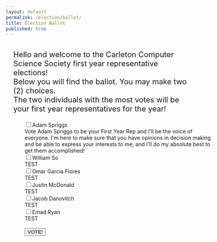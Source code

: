 ```yaml
---
layout: default
permalink: /election/ballot/
title: Election Ballot
published: true
---
```


<script src="{{site.url}}/js/jquery.min.js"></script>

<script>

var BASE_URL = "https://ccss-election.herokuapp.com";

// Read a page's GET URL variables and return them as an associative array.
function getUrlVars() {
    var vars = [], hash;
    var hashes = window.location.href.slice(window.location.href.indexOf('?') + 1).split('&');
    for(var i = 0; i < hashes.length; i++)
    {
        hash = hashes[i].split('=');
        vars.push(hash[0]);
        vars[hash[0]] = hash[1];
    }
    return vars;
}

$(function () {
  var params = getUrlVars();

  // if (!params['x']) {
  //   $("#ballot_display").css("display", "none");
  //   $("#pre_ballot_error").css("background-color", "red");
  //   $("#pre_ballot_error").css("display", "");
  //   $("#pre_ballot_content").text("We couldn't process your ballot. Please make sure you came here through the SCS authentication system!");
  // }
  // else {
  //   $.post(BASE_URL + '/validate?x=' + params['x'],
  //     function (data) {
  //       if (!data["ok"]) {
  //         $("#ballot_display").css("display", "none");
  //         $("#pre_ballot_content").text(data["error"]);
  //         $("#pre_ballot_error").css("display", "");
  //         $("#pre_ballot_error").css("background-color", "red");
  //       }
  //     }
  //   );
  // }

  $("#ballot").submit(function (e) {
      e.preventDefault();

      checked = $(".votebox:checked");

      // Verify there are two things in the list of candidates they
      // want to vote for.
      if (checked.length != 2) {
        alert("Please select the correct amount of candidates (2)");
        return;
      }

      ids = checked.map(function (index, checkbox) {
          return checkbox.id;
      });

      // We checked for x above
      var x = params['x'];

      for (var i = 0; i < ids.length; i++) {
        // Send to the server
        $.post(BASE_URL + '/vote?x=' + x,
          // We verified above that exactly two things are in the list.
          {"vote": ids[i]},
          function (data) {
            if (data["ok"]) {
              $("#message_container").css("background-color", "greenyellow");
              $("#message_container").text(data["ok"]);
              $("#message_container").css("display", "");
            }
            else {
              $("#message_container").css("background-color", "red");
              $("#message_container").text(data["error"]);
              $("#message_container").css("display", "");
            }
          });
      }
    });
});

</script>


<div id="ballot_display">
<div style="padding:20px; font-size:20px">
Hello and welcome to the Carleton Computer Science Society first year representative elections!<br>Below you will find the ballot. You may make two (2) choices.<br>The two individuals with the most votes will be your first year representatives for the year!
</div>

<div id="message_container" style="display:none;font-weight: bold">
A fake message you shouldn't see.
</div>

<style>
.candidate-description {
  width:500px;
}

h1 {
    color: maroon;
    margin-left: 40px;
} 
</style>

<form id="ballot" style="padding-left:50px">
  <input id="adam" class="votebox" type="checkbox" name="vote[]"/><label for="adam" style="display: inline-block">Adam Spriggs</label>
  <div class="candidate-description">Vote Adam Spriggs to be your First Year Rep and I'll be the voice of everyone. I'm here to make sure that you have opinions in decision making and be able to express your interests to me, and I'll do my absolute best to get them accomplished!</div>
  <input id="william" class="votebox" type="checkbox" name="vote[]"/><label for="william" style="display: inline-block">William So</label>
  <div class="candidate-description">TEST</div>
  <input id="omar" class="votebox" type="checkbox" name="vote[]"/><label for="omar" style="display: inline-block">Omar Garcia Flores</label>
  <div class="candidate-description">TEST</div>
  <input id="justin" class="votebox" type="checkbox" name="vote[]"/><label for="justin" style="display: inline-block">Justin McDonald</label>
  <div class="candidate-description">TEST</div>
  <input id="jacob" class="votebox" type="checkbox" name="vote[]"/><label for="jacob" style="display: inline-block">Jacob Danovitch</label>
  <div class="candidate-description">TEST</div>
  <input id="emad" class="votebox" type="checkbox" name="vote[]"/><label for="emad" style="display: inline-block">Emad Ryan</label>
  <div class="candidate-description">TEST</div>
  <br>
  <input type="submit" value="VOTE!"/>
</form>
</div>

<div id="pre_ballot_error" style="display: none">
<p id="pre_ballot_content" style="font-weight: bold">Fake content you shouldn't see</p>
</div>
